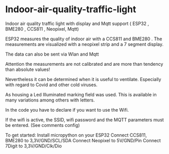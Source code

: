 # Indoor-air-quality-traffic-light
Indoor air quality traffic light with display and Mqtt support ( ESP32 , BME280 , CCS811 , Neopixel, Mqtt)  

ESP32 measures the quality of indoor air with a CCS811 and BME280 . The measurements are visualized with a neopixel strip and a 7 segment display.

The data can also be sent via Wlan and Mqtt 

Attention the measurements are not calibrated and are more than tendency than absolute values!

Nevertheless it can be determined when it is useful to ventilate. Especially with regard to Covid and other cold viruses. 

As housing a Led Illuminated marking field was used. This is available in many variations among others with letters.

In the code you have to declare if you want to use the Wifi.

If the wifi is active, the SSID, wifi password and the MQTT parameters must be entered. (See comments config)

To get started:
  Install micropython on your ESP32
  Connect CCS811, BME280 to 3,3V/GND/SCL/SDA
  Connect Neopixel to 5V/GND/Pin
  Connect 7Digit to 3,3V/GND/Clk/Dio



